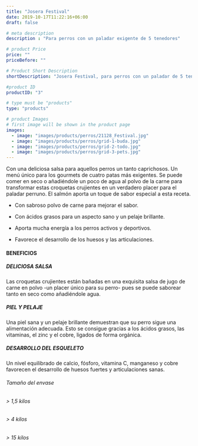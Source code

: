 ```yaml
---
title: "Josera Festival"
date: 2019-10-17T11:22:16+06:00
draft: false

# meta description
description : "Para perros con un paladar exigente de 5 tenedores"

# product Price
price: ""
priceBefore: ""

# Product Short Description
shortDescription: "Josera Festival, para perros con un paladar de 5 tenedores!"

#product ID
productID: "3"

# type must be "products"
type: "products"

# product Images
# first image will be shown in the product page
images:
  - image: "images/products/perros/21128_Festival.jpg"
  - image: "images/products/perros/grid-1-buda.jpg"
  - image: "images/products/perros/grid-2-todo.jpg"
  - image: "images/products/perros/grid-3-pets.jpg"
---
```


Con una deliciosa salsa para aquellos perros un tanto caprichosos. 
Un menú único para los gourmets de cuatro patas más exigentes. Se puede comer en seco o añadiéndole un poco de agua al polvo de la carne para transformar estas croquetas crujientes en un verdadero placer para el paladar perruno. El salmón aporta un toque de sabor especial a esta receta.

- Con sabroso polvo de carne para mejorar el sabor.

-	Con ácidos grasos para un aspecto sano y un pelaje brillante.

- Aporta mucha energía a los perros activos y deportivos.

- Favorece el desarrollo de los huesos y las articulaciones.


#### BENEFICIOS <br>

##### DELICIOSA SALSA
Las croquetas crujientes están bañadas en una exquisita salsa de jugo de carne en polvo -un placer único para su perro- pues se puede saborear tanto en seco como añadiéndole agua.

##### PIEL Y PELAJE
Una piel sana y un pelaje brillante demuestran que su perro sigue una alimentación adecuada. Esto se consigue gracias a los ácidos grasos, las vitaminas, el zinc y el cobre, ligados de  forma
orgánica.

##### DESARROLLO DEL ESQUELETO
Un nivel equilibrado de calcio, fósforo, vitamina C, manganeso y cobre favorecen el desarrollo de huesos fuertes y articulaciones sanas.


###### Tamaño del envase 

###### > 1,5 kilos
###### > 4 kilos
###### > 15 kilos